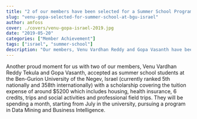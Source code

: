 ```yaml
---
title: "2 of our members have been selected for a Summer School Program at the Ben Gurion University, Israel"
slug: "venu-gopa-selected-for-summer-school-at-bgu-israel"
author: amfoss
cover: ./covers/venu-gopa-israel-2019.jpg
date: "2019-05-20"
categories: ["Member Achievement"]
tags: ["israel", "summer-school"]
description: "Our members, Venu Vardhan Reddy and Gopa Vasanth have been selected for a Summer School Program at the Ben-Gurion University of the Negev, Israel."
---
```

Another proud moment for us with two of our members, Venu Vardhan Reddy Tekula 
and Gopa Vasanth, accepted as summer school students at the Ben-Gurion University 
of the Negev, Israel (currently ranked 5th nationally and 358th internationally) 
with a scholarship covering the tuition expense of around $5200 which includes 
housing, health insurance, 6 credits, trips and social activities and professional 
field trips. They will be spending a month, starting from July in the university, 
pursuing a program in Data Mining and Business Intelligence.